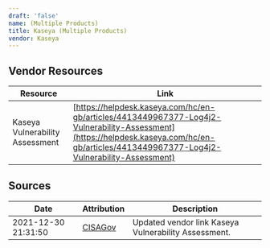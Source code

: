 ```yaml
---
draft: 'false'
name: (Multiple Products)
title: Kaseya (Multiple Products)
vendor: Kaseya
---
```


## Vendor Resources
| Resource | Link |
| --- | --- |
| Kaseya Vulnerability Assessment | [https://helpdesk.kaseya.com/hc/en-gb/articles/4413449967377-Log4j2-Vulnerability-Assessment](https://helpdesk.kaseya.com/hc/en-gb/articles/4413449967377-Log4j2-Vulnerability-Assessment) |



## Sources
| Date | Attribution | Description |
| --- | --- | --- |
| 2021-12-30 21:31:50 | [CISAGov](https://raw.githubusercontent.com/cisagov/log4j-affected-db/develop/README.md) | Updated vendor link Kaseya Vulnerability Assessment.  |
